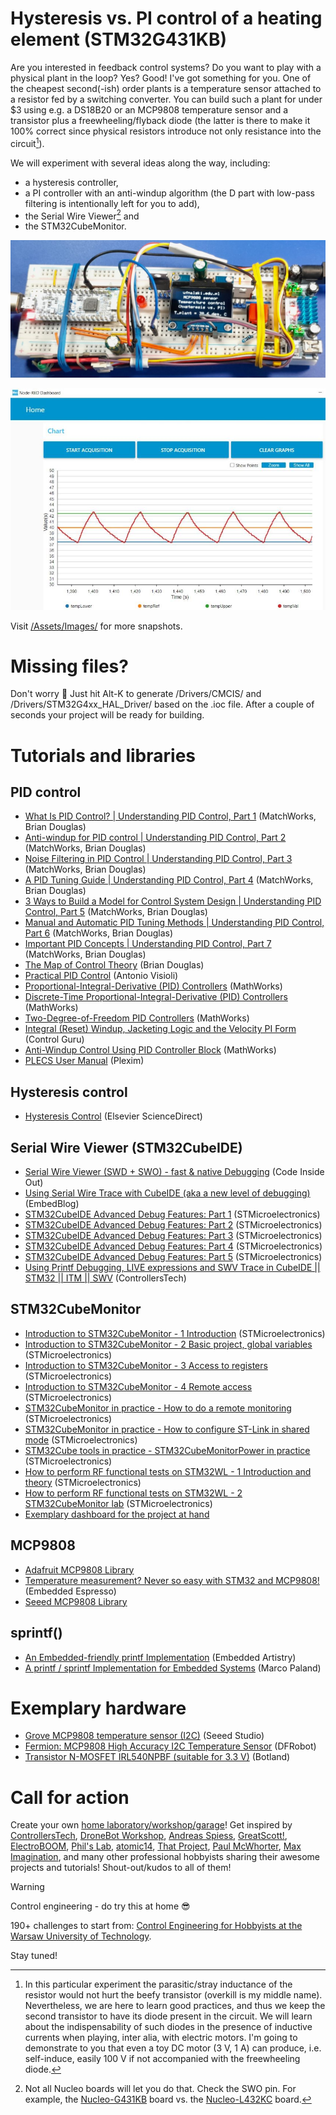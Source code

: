 # Hysteresis vs. PI control of a heating element (STM32G431KB)
Are you interested in feedback control systems? Do you want to play with a physical plant in the loop? Yes? Good! I've got something for you. One of the cheapest second(-ish) order plants is a temperature sensor attached to a resistor fed by a switching converter. You can build such a plant for under $3 using e.g. a DS18B20 or an MCP9808 temperature sensor and a transistor plus a freewheeling/flyback diode (the latter is there to make it 100% correct since physical resistors introduce not only resistance into the circuit[^1]).

[^1]: In this particular experiment the parasitic/stray inductance of the resistor would not hurt the beefy transistor (overkill is my middle name). Nevertheless, we are here to learn good practices, and thus we keep the second transistor to have its diode present in the circuit. We will learn about the indispensability of such diodes in the presence of inductive currents when playing, inter alia, with electric motors. I'm going to demonstrate to you that even a toy DC motor (3 V, 1 A) can produce, i.e. self-induce, easily 100 V if not accompanied with the freewheeling diode.

We will experiment with several ideas along the way, including:
* a hysteresis controller,
* a PI controller with an anti-windup algorithm (the D part with low-pass filtering is intentionally left for you to add),
* the Serial Wire Viewer[^2] and
* the STM32CubeMonitor.

[^2]: Not all Nucleo boards will let you do that. Check the SWO pin. For example, the [Nucleo-G431KB](/ufnalski/Assets/Images/swv_support_nucleo_g431kb.JPG) board vs. the [Nucleo-L432KC](/ufnalski/Assets/Images/swv_no_support_nucleo_l432kc.JPG) board.

![MCP9808 and hysteresis controller in action](/Assets/Images/mcp9809_and_hysteresis_controller_in_action.jpg)

![Hysteresis controller in STM32CubeMonitor](/Assets/Images/hysteresis_temperature_control_cube_monitor.JPG)

Visit [/Assets/Images/](/Assets/Images/) for more snapshots.

# Missing files?
Don't worry :slightly_smiling_face: Just hit Alt-K to generate /Drivers/CMCIS/ and /Drivers/STM32G4xx_HAL_Driver/ based on the .ioc file. After a couple of seconds your project will be ready for building.

# Tutorials and libraries
## PID control
* [What Is PID Control? | Understanding PID Control, Part 1](https://www.youtube.com/watch?v=wkfEZmsQqiA) (MatchWorks, Brian Douglas)
* [Anti-windup for PID control | Understanding PID Control, Part 2](https://www.youtube.com/watch?v=NVLXCwc8HzM) (MatchWorks, Brian Douglas)
* [Noise Filtering in PID Control | Understanding PID Control, Part 3](https://www.youtube.com/watch?v=7dUVdrs1e18) (MatchWorks, Brian Douglas)
* [A PID Tuning Guide | Understanding PID Control, Part 4](https://www.youtube.com/watch?v=sFOEsA0Irjs) (MatchWorks, Brian Douglas)
* [3 Ways to Build a Model for Control System Design | Understanding PID Control, Part 5](https://www.youtube.com/watch?v=qhIjIu-Zk10) (MatchWorks, Brian Douglas)
* [Manual and Automatic PID Tuning Methods | Understanding PID Control, Part 6](https://www.youtube.com/watch?v=qj8vTO1eIHo) (MatchWorks, Brian Douglas)
* [Important PID Concepts | Understanding PID Control, Part 7](https://www.youtube.com/watch?v=tbgV6caAVcs) (MatchWorks, Brian Douglas)
* [The Map of Control Theory](https://engineeringmedia.com/maps) (Brian Douglas)
* [Practical PID Control](https://link.springer.com/book/10.1007/1-84628-586-0) (Antonio Visioli)
* [Proportional-Integral-Derivative (PID) Controllers](https://www.mathworks.com/help/control/ug/proportional-integral-derivative-pid-controllers.html) (MathWorks)
* [Discrete-Time Proportional-Integral-Derivative (PID) Controllers](https://www.mathworks.com/help/control/ug/discrete-time-proportional-integral-derivative-pid-controller.html) (MathWorks)
* [Two-Degree-of-Freedom PID Controllers](https://www.mathworks.com/help/control/ug/two-degree-of-freedom-2-dof-pid-controllers.html) (MathWorks)
* [Integral (Reset) Windup, Jacketing Logic and the Velocity PI Form](https://controlguru.com/integral-reset-windup-jacketing-logic-and-the-velocity-pi-form/) (Control Guru)
* [Anti-Windup Control Using PID Controller Block](https://www.mathworks.com/help/simulink/slref/anti-windup-control-using-a-pid-controller.html) (MathWorks)
* [PLECS User Manual](https://plexim.com/sites/default/files/plecsmanual.pdf) (Plexim)
## Hysteresis control
* [Hysteresis Control](https://www.sciencedirect.com/topics/engineering/hysteresis-control) (Elsevier ScienceDirect)
## Serial Wire Viewer (STM32CubeIDE)
* [Serial Wire Viewer (SWD + SWO) - fast & native Debugging](https://www.codeinsideout.com/blog/stm32/swv/) (Code Inside Out)
* [Using Serial Wire Trace with CubeIDE (aka a new level of debugging)](https://embedblog.eu/?p=673) (EmbedBlog)
* [STM32CubeIDE Advanced Debug Features: Part 1](https://www.youtube.com/watch?v=4wT9NhlcWP4) (STMicroelectronics)
* [STM32CubeIDE Advanced Debug Features: Part 2](https://www.youtube.com/watch?v=Zqwq9nzTNF8) (STMicroelectronics)
* [STM32CubeIDE Advanced Debug Features: Part 3](https://www.youtube.com/watch?v=Eg_GLvLHM1o) (STMicroelectronics)
* [STM32CubeIDE Advanced Debug Features: Part 4](https://www.youtube.com/watch?v=-X8tndfqTu8) (STMicroelectronics)
* [STM32CubeIDE Advanced Debug Features: Part 5](https://www.youtube.com/watch?v=BZKzwn5w1D8) (STMicroelectronics)
* [Using Printf Debugging, LIVE expressions and SWV Trace in CubeIDE || STM32 || ITM || SWV](https://www.youtube.com/watch?v=sPzQ5CniWtw) (ControllersTech)
## STM32CubeMonitor
* [Introduction to STM32CubeMonitor - 1 Introduction](https://www.youtube.com/watch?v=YWjvHhgqvm4) (STMicroelectronics)
* [Introduction to STM32CubeMonitor - 2 Basic project, global variables](https://www.youtube.com/watch?v=isa1XM5Eeek) (STMicroelectronics)
* [Introduction to STM32CubeMonitor - 3 Access to registers](https://www.youtube.com/watch?v=taiRu-wZmmY) (STMicroelectronics)
* [Introduction to STM32CubeMonitor - 4 Remote access](https://www.youtube.com/watch?v=75eSX60SJOM) (STMicroelectronics)
* [STM32CubeMonitor in practice - How to do a remote monitoring](https://www.youtube.com/watch?v=jlCLrg-yxN8) (STMicroelectronics)
* [STM32CubeMonitor in practice - How to configure ST-Link in shared mode](https://www.youtube.com/watch?v=VhhMxBEFBRQ) (STMicroelectronics)
* [STM32Cube tools in practice - STM32CubeMonitorPower in practice](https://www.youtube.com/watch?v=COOi_BiPE5U) (STMicroelectronics)
* [How to perform RF functional tests on STM32WL - 1 Introduction and theory](https://www.youtube.com/watch?v=lrFiwxmBtkA) (STMicroelectronics)
* [How to perform RF functional tests on STM32WL - 2 STM32CubeMonitor lab](https://www.youtube.com/watch?v=NmLRczlMz18) (STMicroelectronics)
* [Exemplary dashboard for the project at hand](/Assets/CubeMonitor/hysteresis_vs_pi_controller_cube_monitor.json)
## MCP9808
* [Adafruit MCP9808 Library](https://github.com/adafruit/Adafruit_MCP9808_Library)
* [Temperature measurement? Never so easy with STM32 and MCP9808!](https://embeddedespresso.com/temperature-measurement-never-so-easy-with-stm32-and-mcp9808/) (Embedded Espresso)
* [Seeed MCP9808 Library](https://github.com/Seeed-Studio/Grove_Temperature_sensor_MCP9808)
## sprintf()
* [An Embedded-friendly printf Implementation](https://embeddedartistry.com/blog/2019/11/06/an-embedded-friendly-printf-implementation/) (Embedded Artistry)
* [A printf / sprintf Implementation for Embedded Systems](https://github.com/mpaland/printf) (Marco Paland)

# Exemplary hardware
* [Grove MCP9808 temperature sensor (I2C)](https://botland.store/grove-weather-sensors/15183-grove-mcp9808-temperature-sensor-i2c-5903351246828.html) (Seeed Studio)
* [Fermion: MCP9808 High Accuracy I2C Temperature Sensor](https://wiki.dfrobot.com/Fermion_MCP9808_High_Accuracy_I2C_Temperature_Sensor_SKU_SEN0435) (DFRobot)
* [Transistor N-MOSFET IRL540NPBF (suitable for 3.3 V)](https://botland.store/n-mosfet/127-transistor-n-mosfet-irl540npbf-tht-5pcs-5904422308087.html) (Botland)

# Call for action
Create your own [home laboratory/workshop/garage](http://ufnalski.edu.pl/control_engineering_for_hobbyists/2024_dzien_popularyzacji_matematyki/Dzien_Popularyzacji_Matematyki_2024.pdf)! Get inspired by [ControllersTech](https://www.youtube.com/@ControllersTech), [DroneBot Workshop](https://www.youtube.com/@Dronebotworkshop), [Andreas Spiess](https://www.youtube.com/@AndreasSpiess), [GreatScott!](https://www.youtube.com/@greatscottlab), [ElectroBOOM](https://www.youtube.com/@ElectroBOOM), [Phil's Lab](https://www.youtube.com/@PhilsLab), [atomic14](https://www.youtube.com/@atomic14), [That Project](https://www.youtube.com/@ThatProject), [Paul McWhorter](https://www.youtube.com/@paulmcwhorter), [Max Imagination](https://www.youtube.com/@MaxImagination), and many other professional hobbyists sharing their awesome projects and tutorials! Shout-out/kudos to all of them!

> [!WARNING]
> Control engineering - do try this at home :sunglasses:

190+ challenges to start from: [Control Engineering for Hobbyists at the Warsaw University of Technology](http://ufnalski.edu.pl/control_engineering_for_hobbyists/Control_Engineering_for_Hobbyists_list_of_challenges.pdf).

Stay tuned!
